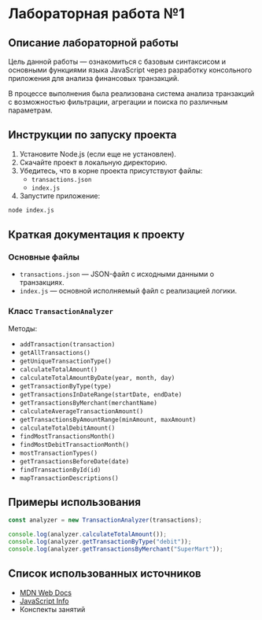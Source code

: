 # Лабораторная работа №1

## Описание лабораторной работы

Цель данной работы — ознакомиться с базовым синтаксисом и основными функциями языка JavaScript через разработку консольного приложения для анализа финансовых транзакций.

В процессе выполнения была реализована система анализа транзакций с возможностью фильтрации, агрегации и поиска по различным параметрам.

## Инструкции по запуску проекта

1. Установите Node.js (если еще не установлен).
2. Скачайте проект в локальную директорию.
3. Убедитесь, что в корне проекта присутствуют файлы:
   - `transactions.json`
   - `index.js`
4. Запустите приложение:

```bash
node index.js
```

## Краткая документация к проекту

### Основные файлы

* `transactions.json` — JSON-файл с исходными данными о транзакциях.
* `index.js` — основной исполняемый файл с реализацией логики.

### Класс `TransactionAnalyzer`

Методы:

* `addTransaction(transaction)`
* `getAllTransactions()`
* `getUniqueTransactionType()`
* `calculateTotalAmount()`
* `calculateTotalAmountByDate(year, month, day)`
* `getTransactionByType(type)`
* `getTransactionsInDateRange(startDate, endDate)`
* `getTransactionsByMerchant(merchantName)`
* `calculateAverageTransactionAmount()`
* `getTransactionsByAmountRange(minAmount, maxAmount)`
* `calculateTotalDebitAmount()`
* `findMostTransactionsMonth()`
* `findMostDebitTransactionMonth()`
* `mostTransactionTypes()`
* `getTransactionsBeforeDate(date)`
* `findTransactionById(id)`
* `mapTransactionDescriptions()`

## Примеры использования

```js
const analyzer = new TransactionAnalyzer(transactions);

console.log(analyzer.calculateTotalAmount());
console.log(analyzer.getTransactionByType("debit"));
console.log(analyzer.getTransactionsByMerchant("SuperMart"));
```

## Список использованных источников

* [MDN Web Docs](https://developer.mozilla.org/)
* [JavaScript Info](https://javascript.info/)
* Конспекты занятий
